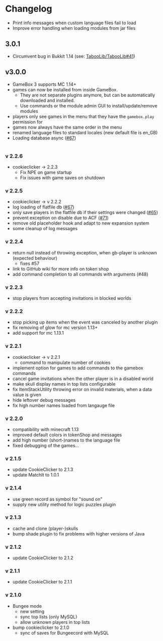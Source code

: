 # Changelog

- Print info messages when custom language files fail to load
- Improve error handling when loading modules from jar files

## 3.0.1
- Circumvent bug in Bukkit 1.14 (see: [TabooLib/TabooLib#41](https://github.com/TabooLib/TabooLib/issues/41))

## v3.0.0
- GameBox 3 supports MC 1.14+
- games can now be installed from inside GameBox. 
  - They are not separate plugins anymore, but can be automatically downloaded and installed.
  - Use commands or the module admin GUI to install/update/remove modules
- players only see games in the menu that they have the `gamebox.play` permission for
- games now always have the same order in the menu
- renamed language files to standard locales (new default file is en_GB)
- Loading database async ([#67](https://github.com/NiklasEi/gamebox/issues/67))

#

### v 2.2.6
- cookieclicker -> 2.2.3
  - Fix NPE on game startup
  - Fix issues with game saves on shutdown

### v 2.2.5
- cookieclicker -> v 2.2.2
- log loading of flatfile db ([#67](https://github.com/NiklasEi/gamebox/issues/67))
- only save players in the flatfile db if their settings were changed ([#65](https://github.com/NiklasEi/gamebox/issues/65))
- prevent exception on disable due to ACF ([#71](https://github.com/NiklasEi/gamebox/issues/71))
- remove old placeholder hook and adapt to new expansion system
- some cleanup of log messages

### v 2.2.4
- return null instead of throwing exception, when gb-player is unknown (expected behaviour)
   - fixes #57
- link to GitHub wiki for more info on token shop
- add command completion to all commands with arguments (#48)

### v 2.2.3
- stop players from accepting invitations in blocked worlds

### v 2.2.2
- stop picking up items when the event was canceled by another plugin
- fix removing of glow for mc version 1.13+
- add support for mc 1.13.1

### v 2.2.1
- cookieclicker -> v 2.2.1
  - command to manipulate number of cookies
- implement option for games to add commands to the gamebox commands
- cancel game invitations when the other player is in a disabled world
- make skull display names in top lists configurable
- fix ItemStackUtility throwing error on invalid materials, when a data value is given
- hide leftover debug messages
- fix high number names loaded from langauge file

### v 2.2.0
- compatibility with minecraft 1.13
- improved default colors in tokenShop and messages
- add high number (short-)names to the language file
- fixed debugging of the games...

### v 2.1.5
- update CookieClicker to 2.1.3
- update MatchIt to 1.0.1

### v 2.1.4
- use green record as symbol for "sound on"
- supply new utility method for logic puzzles plugin

### v 2.1.3
- cache and clone (player-)skulls
- bump shade plugin to fix problems with higher versions of Java

### v 2.1.2
- update CookieClicker to 2.1.2

### v 2.1.1
- update CookieClicker to 2.1.1

### v 2.1.0
- Bungee mode
   - new setting
   - sync top lists (only MySQL)
   - allow unknown players in top lists
- bump cookieclicker to 2.1.0
   - sync of saves for Bungeecord with MySQL
